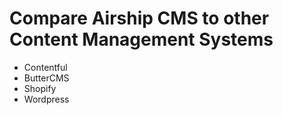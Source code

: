 # Compare Airship CMS to other Content Management Systems
- Contentful  
- ButterCMS  
- Shopify  
- Wordpress  
